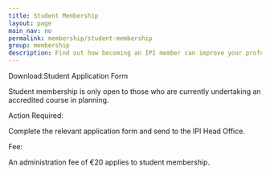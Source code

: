 ```yaml
---
title: Student Membership
layout: page
main_nav: no
permalink: membership/student-membership
group: membership
description: Find out how becoming an IPI member can improve your professional development.
---
```

Download:Student Application Form 

Student membership is only open to those who are currently undertaking an accredited course in planning.
 
Action Required:
 
Complete the relevant application form and send to the IPI Head Office.
 
Fee:
 
An administration fee of €20 applies to student membership.
